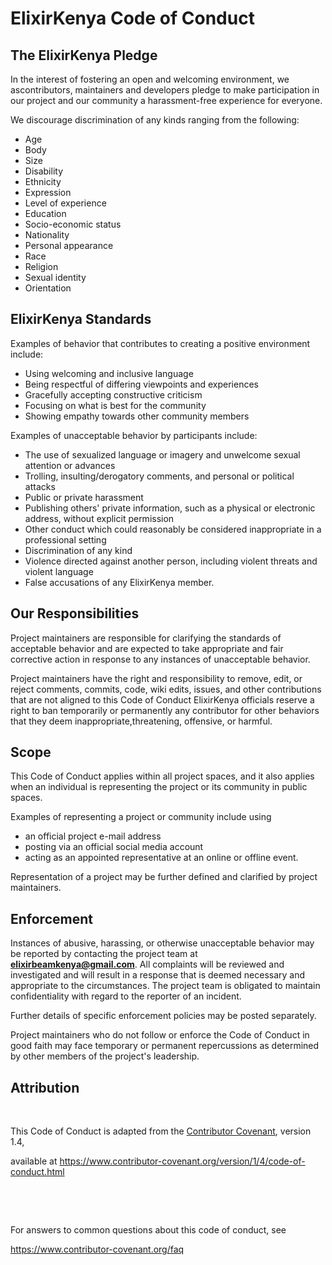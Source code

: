 # ElixirKenya Code of Conduct

## The ElixirKenya Pledge

In the interest of fostering an open and welcoming environment, we ascontributors, maintainers and developers pledge to make participation in our project and our community a harassment-free experience for everyone.

We discourage discrimination of any kinds ranging from the following:
* Age
* Body
* Size
* Disability
* Ethnicity
* Expression
* Level of experience
* Education
* Socio-economic status
* Nationality
* Personal appearance
* Race
* Religion
* Sexual identity
* Orientation

## ElixirKenya Standards

Examples of behavior that contributes to creating a positive environment include:
* Using welcoming and inclusive language
* Being respectful of differing viewpoints and experiences
* Gracefully accepting constructive criticism
* Focusing on what is best for the community
* Showing empathy towards other community members

​Examples of unacceptable behavior by participants include:
* The use of sexualized language or imagery and unwelcome sexual attention or advances
* Trolling, insulting/derogatory comments, and personal or political attacks
* Public or private harassment
* Publishing others' private information, such as a physical or electronic address, without explicit permission
* Other conduct which could reasonably be considered inappropriate in a professional setting
* Discrimination of any kind
* Violence directed against another person, including violent threats and violent language
* False accusations of any ElixirKenya member.

## Our Responsibilities

Project maintainers are responsible for clarifying the standards of acceptable behavior and are expected to take appropriate and fair corrective action in response to any instances of unacceptable behavior.

​Project maintainers have the right and responsibility to remove, edit, or reject comments, commits, code, wiki edits, issues, and other contributions
that are not aligned to this Code of Conduct ElixirKenya officials reserve a right to ban temporarily or permanently any contributor for other behaviors that they deem inappropriate,threatening, offensive, or harmful.

## Scope

This Code of Conduct applies within all project spaces, and it also applies when an individual is representing the project or its community in public spaces.

​Examples of representing a project or community include using 
* an official project e-mail address
* posting via an official social media account
* acting as an appointed representative at an online or offline event. 

Representation of a project may be further defined and clarified by project maintainers.

## Enforcement

Instances of abusive, harassing, or otherwise unacceptable behavior may be reported by contacting the project team at **elixirbeamkenya@gmail.com**. All complaints will be reviewed and investigated and will result in a response that is deemed necessary and appropriate to the circumstances. The project team is obligated to maintain confidentiality with regard to the reporter of an incident.

Further details of specific enforcement policies may be posted separately.

Project maintainers who do not follow or enforce the Code of Conduct in good faith may face temporary or permanent repercussions as determined by other members of the project's leadership.


## Attribution

​

This Code of Conduct is adapted from the [Contributor Covenant][homepage], version 1.4,

available at https://www.contributor-covenant.org/version/1/4/code-of-conduct.html

​

[homepage]: https://www.contributor-covenant.org

​

For answers to common questions about this code of conduct, see

https://www.contributor-covenant.org/faq

​


